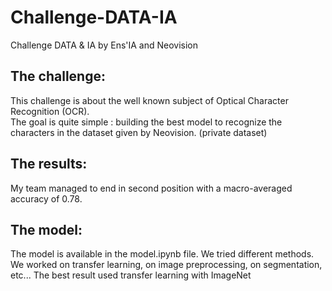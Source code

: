 # Challenge-DATA-IA
Challenge DATA &amp; IA by Ens'IA and Neovision

## The challenge:  
This challenge is about the well known subject of Optical Character Recognition (OCR).  
The goal is quite simple : building the best model to recognize the characters in the dataset given by Neovision. (private dataset)  

## The results:  
My team managed to end in second position with a macro-averaged accuracy of 0.78.

## The model:
The model is available in the model.ipynb file.
We tried different methods. We worked on transfer learning, on image preprocessing, on segmentation, etc...
The best result used transfer learning with ImageNet
